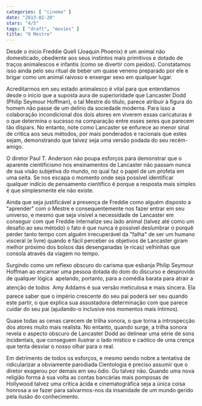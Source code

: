 ```yaml
---
categories: [ "cinema" ]
date: "2013-02-20"
stars: "4/5"
tags: [ "draft", "movies" ]
title: "O Mestre"
---
```

Desde o início Freddie Quell (Joaquin Phoenix) é um animal não domesticado, obediente aos seus instintos mais primitivos e dotado de traços animalescos e infantis (como se divertir com peidos). Constatamos isso ainda pelo seu ritual de beber um quase veneno preparado por ele e brigar como um animal raivoso e enxergar sexo em qualquer lugar.

Acreditarmos em seu estado animalesco é vital para que entendamos desde o início que a suposta aura de superioridade que Lancaster Dodd (Philip Seymour Hoffman), o tal Mestre do título, parece atribuir à figura do homem não passe de um delírio da sociedade moderna. Para isso a colaboração incondicional dos dois atores em viverem essas caricaturas é o que determina o sucesso na comparação entre esses seres que parecem tão díspars. No entanto, note como Lancaster se enfurece ao menor sinal de crítica aos seus métodos, por mais ponderados e racionais que estes sejam, demonstrando que talvez seja uma versão podada do seu recém-amigo.

O diretor Paul T. Anderson não poupa esforços para demonstrar que o aparente cientificismo nos ensinamentos de Lancaster não passam nunca de sua visão subjetiva do mundo, no qual faz o papel de um profeta em uma seita. Se nos escapa o momento onde seja possível identificar qualquer indício de pensamento científico é porque a resposta mais simples é que simplesmente ele não existe.

Ainda que seja justificável a presença de Freddie como alguém disposto a "aprender" com o Mestre e consequentemente nos fazer entrar em seu universo, e mesmo que seja visível a necessidade de Lancaster em conseguir com que Freddie internalize seu lado animal (talvez até como um desafio ao seu método) o fato é que nunca é possível deslumbrar o porquê perder tanto tempo com alguém irrecuperável da "falha" de ser um humano visceral (e livre) quando é fácil perceber os objetivos de Lancaster giram melhor próximo dos bolsos das desenganadas (e ricas) velhinhas que consola através da viagem no tempo.

Surgindo como um reflexo obscuro do carisma que esbanja Philip Seymour Hoffman ao encarnar uma pessoa dotada do dom do discurso e desprovido de qualquer lógica  apelando, portanto, para a comédia barata para atrair a atenção de todos  Amy Addams é sua versão meticulosa e mais sincera. Ela parece saber que o império crescente do seu pai poderá ser seu quando este partir, o que explica sua assustadora determinação com que parece cuidar do seu pai (ajudando-o inclusive nos momentos mais íntimos).

Quase todas as cenas carecem de trilha sonora, o que torna a introspecção dos atores muito mais realista. No entanto, quando surge, a trilha sonora revela o aspecto obscuro de Lancaster Dodd ao delinear uma série de sons incidentais, que conseguem ilustrar o lado místico e caótico de uma crença que tenta desviar o nosso olhar para o real.

Em detrimento de todos os esforços, e mesmo sendo nobre a tentativa de ridicularizar a obviamente parodiada Cientologia é preciso assumir que o diretor exagerou por demais em seu ódio. Ou talvez não. Quando uma nova religião forma à sua volta as contas bancárias mais pomposas de Hollywood talvez uma crítica ácida e cinematográfica seja a única coisa honrosa a se fazer para salvarmos-nos da insanidade de um mundo gerido pela ilusão do conhecimento.


